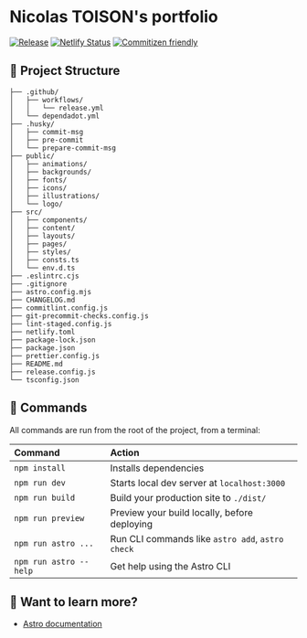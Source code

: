 # Nicolas TOISON's portfolio

[![Release](https://github.com/NicolasTOISON/Portfolio/actions/workflows/release.yml/badge.svg)](https://github.com/NicolasTOISON/Portfolio/actions/workflows/release.yml)
[![Netlify Status](https://api.netlify.com/api/v1/badges/e9a4516b-9fc9-4e4f-9620-3bbbf3f3ab5f/deploy-status)](https://app.netlify.com/sites/heroic-mandazi-8bb0fa/deploys)
[![Commitizen friendly](https://img.shields.io/badge/commitizen-friendly-brightgreen.svg)](http://commitizen.github.io/cz-cli/)

## 🚀 Project Structure

```
├── .github/
│   ├── workflows/
│   │   └── release.yml
│   └── dependadot.yml
├── .husky/
│   ├── commit-msg
│   ├── pre-commit
│   └── prepare-commit-msg
├── public/
│   ├── animations/
│   ├── backgrounds/
│   ├── fonts/
│   ├── icons/
│   ├── illustrations/
│   └── logo/
├── src/
│   ├── components/
│   ├── content/
│   ├── layouts/
│   ├── pages/
│   ├── styles/
│   ├── consts.ts
│   └── env.d.ts
├── .eslintrc.cjs
├── .gitignore
├── astro.config.mjs
├── CHANGELOG.md
├── commitlint.config.js
├── git-precommit-checks.config.js
├── lint-staged.config.js
├── netlify.toml
├── package-lock.json
├── package.json
├── prettier.config.js
├── README.md
├── release.config.js
└── tsconfig.json
```

## 🧞 Commands

All commands are run from the root of the project, from a terminal:

| Command                | Action                                           |
| :--------------------- | :----------------------------------------------- |
| `npm install`          | Installs dependencies                            |
| `npm run dev`          | Starts local dev server at `localhost:3000`      |
| `npm run build`        | Build your production site to `./dist/`          |
| `npm run preview`      | Preview your build locally, before deploying     |
| `npm run astro ...`    | Run CLI commands like `astro add`, `astro check` |
| `npm run astro --help` | Get help using the Astro CLI                     |

## 👀 Want to learn more?

- [Astro documentation](https://docs.astro.build)
